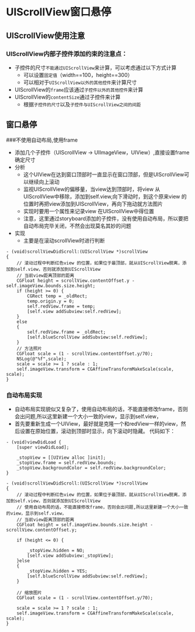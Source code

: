 # UIScrollView窗口悬停

## UIScrollView使用注意

### UIScrollView内部子控件添加约束的注意点：
 - 子控件的尺寸`不能通过UIScrollView`来计算，可以考虑通过以下方式计算
    - 可以设置`固定值`（width==100，height==300）
    - 可以相对于`UIScrollView以外的其他控件`来计算尺寸
 - UIScrollView的`frame`应该通过`子控件以外的其他控件`来计算
 - UIScrollView的`contentSize`通过子控件来计算
    - 根据`子控件的尺寸`以及`子控件与UIScrollView之间的间距`


## 窗口悬停
###不使用自动布局,使用frame

- 添加几个子控件（UIScrollView -> UIImageView，UIView）,直接设置frame确定尺寸
- 分析
	- 这个UIView在达到窗口顶部时一直显示在窗口顶部，但是UIScrollView可以继续向上滚动
	- 监视UIScrollView的偏移量，当view达到顶部时，将view 从UIScrollView中移除，添加到self.view,向下滑动时，到这个原来view 的位置时再把view添加到UIScrollView，再向下拖动就方法图片
	- 实现时要用一个属性来记录view 在UIScrollView中得位置
	- 注意，这里通过storyboard添加的子控件，没有使用自动布局，所以要把自动布局完毕关闭，不然会出现莫名其妙的问题
- 实现
	- 主要是在滚动scrollView时进行判断

```
- (void)scrollViewDidScroll:(UIScrollView *)scrollView
{
    // 滚动过程中判断红色view 的位置，如果位于最顶部，就从UIScrollView脱离，添加到self.view，否则就添加到UIScrollView
    // 当前view距离顶部的距离
    CGFloat height = scrollView.contentOffset.y - self.imageView.bounds.size.height;
    if (height >= 0) {
        CGRect temp = _oldRect;
        temp.origin.y = 0;
        self.redView.frame = temp;
        [self.view addSubview:self.redView];
    }
    else
    {
        self.redView.frame = _oldRect;
        [self.blueScrollView addSubview:self.redView];
    }
    // 方法照片
    CGFloat scale = (1 - scrollView.contentOffset.y/70);
    NSLog(@"%f",scale);
    scale = scale >= 1 ? scale : 1;
    self.imageView.transform = CGAffineTransformMakeScale(scale, scale);
}
```
### 自动布局实现

- 自动布局实现貌似又复杂了，使用自动布局的话，不能直接修改frame，否则会出问题,所以这里新建一个大小一致的view，显示到self.view，
- 首先要重新生成一个UIView，最好就是克隆一个和redView一样的view，然后设置在原始位置，滚动到顶部时显示，向下滚动时隐藏。
代码如下：

```
- (void)viewDidLoad {
    [super viewDidLoad];

    _stopView = [[UIView alloc ]init];
    _stopView.frame = self.redView.bounds;
    _stopView.backgroundColor = self.redView.backgroundColor;
}

- (void)scrollViewDidScroll:(UIScrollView *)scrollView
{
    // 滚动过程中判断红色view 的位置，如果位于最顶部，就从UIScrollView脱离，添加到self.view，否则就添加到UIScrollView
    // 使用自动布局的话，不能直接修改frame，否则会出问题,所以这里新建一个大小一致的view，显示到self.view，
    // 当前view距离顶部的距离
    CGFloat height = self.imageView.bounds.size.height - scrollView.contentOffset.y;

    if (height <= 0) {

        _stopView.hidden = NO;
        [self.view addSubview:_stopView];
    }else
    {
        _stopView.hidden = YES;
        [self.blueScrollView addSubview:self.redView];
    }

    // 缩放图片
    CGFloat scale = (1 - scrollView.contentOffset.y/70);

    scale = scale >= 1 ? scale : 1;
    self.imageView.transform = CGAffineTransformMakeScale(scale, scale);
}
```





